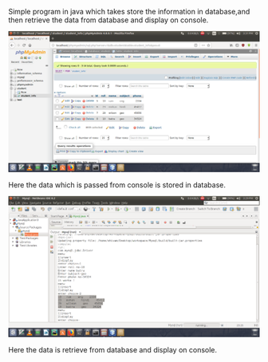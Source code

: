 Simple program in java which takes store the information in database,and then retrieve the data from database and display on console.

![](pic1.png)

Here the data which is passed from console is stored in database.

![](result.png)

Here the data is retrieve from database and display on console.
